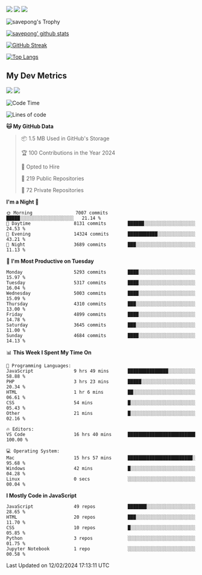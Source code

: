 [<img src="https://img.shields.io/badge/pongsiri.pisutakarathada.com-%230077B5.svg?&style=for-the-badge&color=orange" />](https://pongsiri.pisutakarathada.com)
[<img src="https://img.shields.io/badge/apps.saveworld.co-%230077B5.svg?&style=for-the-badge&color=2aa889" />](https://apps.saveworld.co)
[<img src="https://img.shields.io/badge/linkedin-%230077B5.svg?&style=for-the-badge&logo=linkedin&logoColor=white" />](https://www.linkedin.com/in/savepong)

![savepong's Trophy](https://github-profile-trophy.vercel.app/?username=savepong&theme=flat&rank=SECRET,SSS,SS,S,AAA,AA,A&margin-w=15&no-bg=true&no-frame=true)

[![savepong' github stats](https://github-readme-stats.vercel.app/api?username=savepong&show_icons=true&count_private=true&theme=gotham&hide_border=true&bg_color=00000000&text_color=768390FF)](https://pongsiri.pisutakarathada.com/posts/stats)

[![GitHub Streak](https://github-readme-streak-stats.herokuapp.com?user=savepong&theme=gotham&hide_border=true&background=00000000&dates=768390FF)](https://pongsiri.pisutakarathada.com/posts/stats)

[![Top Langs](https://github-readme-stats.vercel.app/api/top-langs/?username=savepong&layout=compact&langs_count=10&theme=gotham&hide_border=true&bg_color=00000000&text_color=768390FF)](https://pongsiri.pisutakarathada.com/posts/stats)

<!-- [![savepong's wakatime stats](https://github-readme-stats.vercel.app/api/wakatime?username=@savepong&layout=default&theme=gotham&hide_border=true&bg_color=00000000&text_color=768390FF)](https://pongsiri.pisutakarathada.com/posts/stats) -->

## My Dev Metrics

[![](https://komarev.com/ghpvc/?username=savepong&color=blue&label=Profile%20Views)](https://github.com/savepong)
[![](https://img.shields.io/github/followers/savepong?label=GitHub%20Followers)](https://github.com/savepong)

<!--START_SECTION:waka-->
![Code Time](http://img.shields.io/badge/Code%20Time-1%2C458%20hrs%201%20min-blue)

![Lines of code](https://img.shields.io/badge/From%20Hello%20World%20I%27ve%20Written-57.0%20million%20lines%20of%20code-blue)

**🐱 My GitHub Data** 

> 📦 1.5 MB Used in GitHub's Storage 
 > 
> 🏆 100 Contributions in the Year 2024
 > 
> 💼 Opted to Hire
 > 
> 📜 219 Public Repositories 
 > 
> 🔑 72 Private Repositories 
 > 
**I'm a Night 🦉** 

```text
🌞 Morning                7007 commits        █████░░░░░░░░░░░░░░░░░░░░   21.14 % 
🌆 Daytime                8131 commits        ██████░░░░░░░░░░░░░░░░░░░   24.53 % 
🌃 Evening                14324 commits       ███████████░░░░░░░░░░░░░░   43.21 % 
🌙 Night                  3689 commits        ███░░░░░░░░░░░░░░░░░░░░░░   11.13 % 
```
📅 **I'm Most Productive on Tuesday** 

```text
Monday                   5293 commits        ████░░░░░░░░░░░░░░░░░░░░░   15.97 % 
Tuesday                  5317 commits        ████░░░░░░░░░░░░░░░░░░░░░   16.04 % 
Wednesday                5003 commits        ████░░░░░░░░░░░░░░░░░░░░░   15.09 % 
Thursday                 4310 commits        ███░░░░░░░░░░░░░░░░░░░░░░   13.00 % 
Friday                   4899 commits        ████░░░░░░░░░░░░░░░░░░░░░   14.78 % 
Saturday                 3645 commits        ███░░░░░░░░░░░░░░░░░░░░░░   11.00 % 
Sunday                   4684 commits        ████░░░░░░░░░░░░░░░░░░░░░   14.13 % 
```


📊 **This Week I Spent My Time On** 

```text
💬 Programming Languages: 
JavaScript               9 hrs 49 mins       ███████████████░░░░░░░░░░   58.88 % 
PHP                      3 hrs 23 mins       █████░░░░░░░░░░░░░░░░░░░░   20.34 % 
HTML                     1 hr 6 mins         ██░░░░░░░░░░░░░░░░░░░░░░░   06.61 % 
CSS                      54 mins             █░░░░░░░░░░░░░░░░░░░░░░░░   05.43 % 
Other                    21 mins             █░░░░░░░░░░░░░░░░░░░░░░░░   02.16 % 

🔥 Editors: 
VS Code                  16 hrs 40 mins      █████████████████████████   100.00 % 

💻 Operating System: 
Mac                      15 hrs 57 mins      ████████████████████████░   95.68 % 
Windows                  42 mins             █░░░░░░░░░░░░░░░░░░░░░░░░   04.28 % 
Linux                    0 secs              ░░░░░░░░░░░░░░░░░░░░░░░░░   00.04 % 
```

**I Mostly Code in JavaScript** 

```text
JavaScript               49 repos            ███████░░░░░░░░░░░░░░░░░░   28.65 % 
HTML                     20 repos            ███░░░░░░░░░░░░░░░░░░░░░░   11.70 % 
CSS                      10 repos            █░░░░░░░░░░░░░░░░░░░░░░░░   05.85 % 
Python                   3 repos             ░░░░░░░░░░░░░░░░░░░░░░░░░   01.75 % 
Jupyter Notebook         1 repo              ░░░░░░░░░░░░░░░░░░░░░░░░░   00.58 % 
```




 Last Updated on 12/02/2024 17:13:11 UTC
<!--END_SECTION:waka-->

<!--
**savepong/savepong** is a ✨ _special_ ✨ repository because its `README.md` (this file) appears on your GitHub profile.

Here are some ideas to get you started:

- 🔭 I’m currently working on WebComponents and TypeScript.
- 🌱 I’m currently learning ...
- 👯 I’m looking to collaborate on ...
- 🤔 I’m looking for help with ...
- 💬 Ask me about ...
- 📫 How to reach me: ...
- 😄 Pronouns: ...
- ⚡ Fun fact: ...
-->
